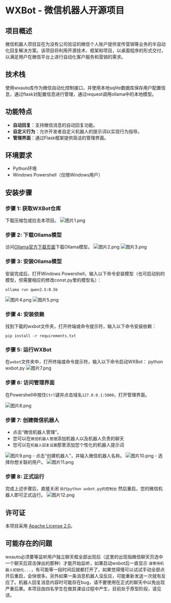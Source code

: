 # WXBot - 微信机器人开源项目

## 项目概述
微信机器人项目旨在为没有公司验证的微信个人账户提供宣传营销等业务的半自动化回复解决方案。该项目将利用开源技术、框架和项目，以桌面程序的形式交付，以满足用户在微信平台上进行自动化客户服务和营销的需求。

## 技术栈
使用wxauto库作为微信自动化控制接口，并使用本地sqlite数据库保存用户配置信息，通过flask对配置信息进行管理，通过request调用ollama中的本地模型。

## 功能特点
- **自动回复**：支持微信消息的自动回复功能。
- **自定义行为**：允许开发者自定义机器人的提示词以实现行为指导。
- **管理界面**：通过Flask框架提供简洁的管理界面。

## 环境要求
- Python环境
- Windows Powershell（仅限Windows用户）

## 安装步骤

### 步骤 1: 获取WXBot仓库
下载压缩包或拉去本项目。
<img alt="图片1.png" src="image/图片1.png"/>

### 步骤 2: 下载Ollama模型
访问[Ollama官方下载页面](https://ollama.com/download)下载Ollama模型。
<img alt="图片2.png" src="image/图片2.png"/>
<img alt="图片3.png" src="image/图片3.png"/>

### 步骤 3: 安装Ollama模型
安装完成后，打开Windows Powershell，输入以下命令安装模型（也可启动别的模型，但需要相应的修改const.py里的模型名）：
```
ollama run qwen2.5:0.5b
```
<img alt="图片4.png" src="image/图片4.png"/>
<img alt="图片5.png" src="image/图片5.png"/>

### 步骤 4: 安装依赖
找到下载的wxbot文件夹，打开终端或命令提示符，输入以下命令安装依赖：
```
pip install -r requirements.txt
```

### 步骤 5: 运行WXBot
在`wxbot`文件夹中，打开终端或命令提示符，输入以下命令启动WXBot：
python wxbot.py
<img alt="图片7.png" src="image/图片7.png"/>

### 步骤 6: 访问管理界面
在Powershell中按住`Ctrl`键并点击域名`127.0.0.1:5000`，打开管理界面。

<img alt="图片8.png" src="image/图片8.png"/>

### 步骤 7: 创建微信机器人
- 点击“微信机器人管理”。
- 您可以在`微信机器人管理`添加机器人以及机器人负责的聊天
- 您可以在`机器人回复设置`那里添加您个性化的机器人提示词
<img alt="图片9.png" src="image/图片9.png"/>
- 点击“创建机器人”，并输入微信机器人名称。
<img alt="图片10.png" src="image/图片10.png"/>
- 选择你想关联的用户。
<img alt="图片11.png" src="image/图片11.png"/>

### 步骤 8: 正式运行
完成上述步骤后，直接关闭 `执行python wxbot.py的控制台` 然后重启，您的微信机器人即可正式运行。
<img alt="图片12.png" src="image/图片12.png"/>

## 许可证
本项目采用 [Apache License 2.0](LICENSE)。

## 可能存在的问题
wxauto必须要等监听用户独立聊天框全部出现后（这里的出现指微信聊天页选中一个聊天后双击弹出的那种）才能开始监听，如果启动wxbot后一直显示 `请等待机器人初始化...`，有可能等一段时间后就都打开了，如果觉得慢可以试试手动全部点开后重启，会快很多。另外如果一条消息机器人没反应，可能重新发送一次就有反应了。机器人回复消息内容时可能存在bug，请不要使用在正式的聊天中以免出现严重后果。本项目由四名学生在做其课设过程中产生，目前处于原型阶段，请见谅。